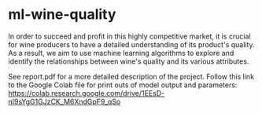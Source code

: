 # ml-wine-quality
In order to succeed and profit in this highly competitive market, it is crucial for wine producers to have a detailed understanding of its product's quality. As a result, we aim to use machine learning algorithms to explore and identify the relationships between wine's quality and its various attributes.

See report.pdf for a more detailed description of the project.
Follow this link to the Google Colab file for print outs of model output and parameters: https://colab.research.google.com/drive/1EEsD-nI9sYgG1GJzCK_M6XndGpF9_qSo
